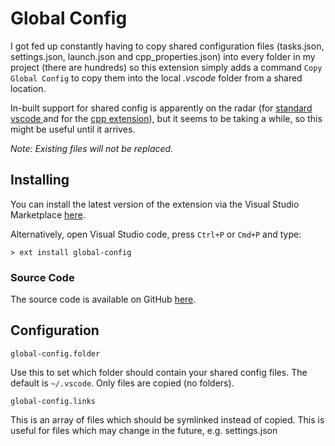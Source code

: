 # Global Config

I got fed up constantly having to copy shared configuration files (tasks.json, settings.json, launch.json and cpp_properties.json) into every folder in my project (there are hundreds) so this extension simply adds a command `Copy Global Config` to copy them into the local *.vscode* folder from a shared location.

In-built support for shared config is apparently on the radar (for [standard vscode ](https://github.com/Microsoft/vscode/issues/1435) and for the [cpp extension](https://github.com/Microsoft/vscode-cpptools/issues/996)), but it seems to be taking a while, so this might be useful until it arrives.

_Note: Existing files will not be replaced._

## Installing

You can install the latest version of the extension via the Visual Studio Marketplace [here](https://marketplace.visualstudio.com/items?itemName=Gruntfuggly.global-config).

Alternatively, open Visual Studio code, press `Ctrl+P` or `Cmd+P` and type:

    > ext install global-config

### Source Code

The source code is available on GitHub [here](https://github.com/Gruntfuggly/global-config).

## Configuration

`global-config.folder`

Use this to set which folder should contain your shared config files. The default is `~/.vscode`. Only files are copied (no folders).

`global-config.links`

This is an array of files which should be symlinked instead of copied. This is useful for files which may change in the future, e.g. settings.json
